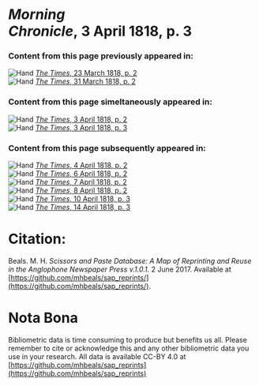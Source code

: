 # *Morning Chronicle*, 3 April 1818, p. 3  
  
### Content from this page previously appeared in:  
![Hand](http://scissorsandpaste.net/wp-content/uploads/2017/06/smallhandpointer.png) [*The Times*, 23 March 1818, p. 2](https://mhbeals.github.io/sap_html/The-Times/The-Times-23-March-1818-p-2)  
![Hand](http://scissorsandpaste.net/wp-content/uploads/2017/06/smallhandpointer.png) [*The Times*, 31 March 1818, p. 2](https://mhbeals.github.io/sap_html/The-Times/The-Times-31-March-1818-p-2)  
  
### Content from this page simeltaneously appeared in:  
![Hand](http://scissorsandpaste.net/wp-content/uploads/2017/06/smallhandpointer.png) [*The Times*, 3 April 1818, p. 2](https://mhbeals.github.io/sap_html/The-Times/The-Times-3-April-1818-p-2)  
![Hand](http://scissorsandpaste.net/wp-content/uploads/2017/06/smallhandpointer.png) [*The Times*, 3 April 1818, p. 3](https://mhbeals.github.io/sap_html/The-Times/The-Times-3-April-1818-p-3)  
  
### Content from this page subsequently appeared in:  
![Hand](http://scissorsandpaste.net/wp-content/uploads/2017/06/smallhandpointer.png) [*The Times*, 4 April 1818, p. 2](https://mhbeals.github.io/sap_html/The-Times/The-Times-4-April-1818-p-2)  
![Hand](http://scissorsandpaste.net/wp-content/uploads/2017/06/smallhandpointer.png) [*The Times*, 6 April 1818, p. 2](https://mhbeals.github.io/sap_html/The-Times/The-Times-6-April-1818-p-2)  
![Hand](http://scissorsandpaste.net/wp-content/uploads/2017/06/smallhandpointer.png) [*The Times*, 7 April 1818, p. 2](https://mhbeals.github.io/sap_html/The-Times/The-Times-7-April-1818-p-2)  
![Hand](http://scissorsandpaste.net/wp-content/uploads/2017/06/smallhandpointer.png) [*The Times*, 8 April 1818, p. 2](https://mhbeals.github.io/sap_html/The-Times/The-Times-8-April-1818-p-2)  
![Hand](http://scissorsandpaste.net/wp-content/uploads/2017/06/smallhandpointer.png) [*The Times*, 10 April 1818, p. 3](https://mhbeals.github.io/sap_html/The-Times/The-Times-10-April-1818-p-3)  
![Hand](http://scissorsandpaste.net/wp-content/uploads/2017/06/smallhandpointer.png) [*The Times*, 14 April 1818, p. 3](https://mhbeals.github.io/sap_html/The-Times/The-Times-14-April-1818-p-3)  


# Citation: 

Beals. M. H. *Scissors and Paste Database: A Map of Reprinting and Reuse in the Anglophone Newspaper Press v.1.0.1.* 2 June 2017. Available at [https://github.com/mhbeals/sap_reprints/](https://github.com/mhbeals/sap_reprints/). 

# Nota Bona

Bibliometric data is time consuming to produce but benefits us all. Please remember to cite or acknowledge this and any other bibliometric data you use in your research. All data is available CC-BY 4.0 at [https://github.com/mhbeals/sap_reprints](https://github.com/mhbeals/sap_reprints)